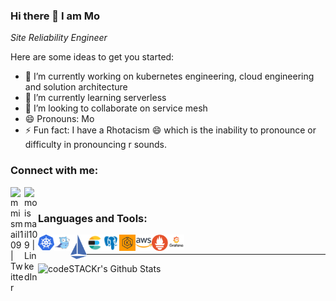 ### Hi there 👋 I am Mo 

_Site Reliability Engineer_

Here are some ideas to get you started:

- 🔭 I’m currently working on kubernetes engineering, cloud engineering and solution architecture
- 🌱 I’m currently learning serverless
- 👯 I’m looking to collaborate on service mesh
- 😄 Pronouns: Mo
- ⚡ Fun fact: I have a Rhotacism 😄 which is the inability to pronounce or difficulty in pronouncing r sounds.



### Connect with me:

[<img align="left" alt="mmismail109 | Twitter" width="22px" src="https://cdn.jsdelivr.net/npm/simple-icons@v3/icons/twitter.svg" />][twitter]
[<img align="left" alt="moismail109 | LinkedIn" width="22px" src="https://cdn.jsdelivr.net/npm/simple-icons@v3/icons/linkedin.svg" />][linkedin]

<br />

 

### Languages and Tools:

[<img align="left" alt="kubernetes" width="26px" src="https://raw.githubusercontent.com/mmismail109/mmismail109/master/images/k8s.png" />][k8s]
[<img align="left" alt="Go" width="26px" src="https://raw.githubusercontent.com/mmismail109/mmismail109/master/images/golang_74.png" />][go]
[<img align="left" alt="Istio" width="26px" src="https://raw.githubusercontent.com/mmismail109/mmismail109/master/images/istio.svg" />][istio]
[<img align="left" alt="Elasticsearch" width="26px" src="https://raw.githubusercontent.com/mmismail109/mmismail109/master/images/icons8-elasticsearch-240.png" />][es]
[<img align="left" alt="Postgres" width="26px" src="https://raw.githubusercontent.com/mmismail109/mmismail109/master/images/icons8-postgresql-240.png" />][rds]
[<img align="left" alt="EKS" width="26px" src="https://raw.githubusercontent.com/mmismail109/mmismail109/master/images/Amazon-Elastic-Kubernetes-Service_dark-bg@4x.png" />][eks]
[<img align="left" alt="AWS" width="26px" src="https://raw.githubusercontent.com/mmismail109/mmismail109/master/images/aws.png" />][aws]
[<img align="left" alt="Prometheus" width="26px" src="https://raw.githubusercontent.com/mmismail109/mmismail109/master/images/605px-Prometheus_software_logo.svg.png" />][Prometheus]
[<img align="left" alt="grafana" width="26px" src="https://raw.githubusercontent.com/mmismail109/mmismail109/master/images/grafana-logo.png" />][grafana]

<br />


---

<img align="left" alt="codeSTACKr's Github Stats" src="https://github-readme-stats.vercel.app/api?username=mmismail109&show_icons=true&hide_border=true" />

[twitter]: https://twitter.com/mmismail109
[linkedin]: https://linkedin.com/in/moismail109
[go]: #
[k8s]: #
[istio]: #
[es]: #
[eks]: #
[rds]: #
[grafana]: #
[Prometheus]: #
[aws]: #

